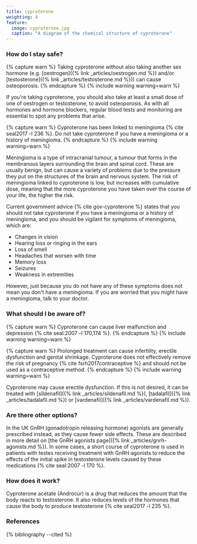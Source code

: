 ```yaml
---
title: cyproterone
weighting: 4
feature:
  image: cyproterone.jpg
  caption: "A diagram of the chemical structure of cyproterone"
---
```


### How do I stay safe?

{% capture warn %}
Taking cyproterone without also taking another sex hormone (e.g. [oestrogen]({% link _articles/oestrogen.md %}) and/or [testosterone]({% link _articles/testosterone.md %})) can cause osteoporosis.
{% endcapture %}
{% include warning warning=warn %}

If you're taking cyproterone, you should also take at least a small dose of one of oestrogen or testosterone, to avoid osteoporosis. As with all hormones and hormone blockers, regular blood tests and monitoring are essential to spot any problems that arise.

{% capture warn %}
Cyproterone has been linked to meningioma {% cite seal2017 -l 236 %}. Do not take cyproterone if you have a meningioma or a history of meningioma.
{% endcapture %}
{% include warning warning=warn %}

Meningioma is a type of intracranial tumour, a tumour that forms in the membranous layers surrounding the brain and spinal cord. These are usually benign, but can cause a variety of problems due to the pressure they put on the structures of the brain and nervous system. The risk of meningioma linked to cyproterone is low, but increases with cumulative dose, meaning that the more cyproterone you have taken over the course of your life, the higher the risk.

Current government advice {% cite gov-cyproterone %} states that you should not take cyproterone if you have a meningioma or a history of meningioma, and you should be vigilant for symptoms of meningioma, which are:
- Changes in vision
- Hearing loss or ringing in the ears
- Loss of smell
- Headaches that worsen with time
- Memory loss
- Seizures
- Weakness in extremities

However, just because you do not have any of these symptoms does not mean you don't have a meningioma. If you are worried that you might have a meningioma, talk to your doctor.

### What should I be aware of?

{% capture warn %}
Cyproterone can cause liver malfunction and depression {% cite seal:2007 -l 170,174 %}.
{% endcapture %}
{% include warning warning=warn %}

{% capture warn %}
Prolonged treatment can cause infertility, erectile dysfunction and genital shrinkage. Cyproterone does not effectively remove the risk of pregnancy {% cite fsrh2017contraceptive %} and should not be used as a contraceptive method.
{% endcapture %}
{% include warning warning=warn %}

Cyproterone may cause erectile dysfunction. If this is not desired, it can be treated with [sildenafil]({% link _articles/sildenafil.md %}), [tadalafil]({% link _articles/tadalafil.md %}) or [vardenafil]({% link _articles/vardenafil.md %}).

### Are there other options?

In the UK GnRH (gonadotropin releasing hormone) agonists are generally prescribed instead, as they cause fewer side effects. These are described in more detail on [the GnRH agonists page]({% link _articles/gnrh-agonists.md %}). In some cases, a short course of cyproterone is used in patients with testes receiving treatment with GnRH agonists to reduce the effects of the initial spike in testosterone levels caused by these medications {% cite seal:2007 -l 170 %}.

### How does it work?

Cyproterone acetate (Androcur) is a drug that reduces the amount that the body reacts to testosterone. It also reduces levels of the hormones that cause the body to produce testosterone {% cite seal2017 -l 235 %}.

### References

{% bibliography --cited %}
